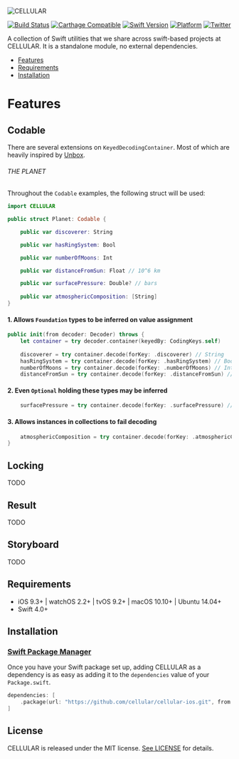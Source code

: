 
![CELLULAR](https://www.cellular.de/cellular-logo.png)

[![Build Status](https://travis-ci.org/cellular/cellular-ios.svg?branch=master)](https://travis-ci.org/cellular/cellular-ios)
[![Carthage Compatible](https://img.shields.io/badge/Carthage-compatible-4BC51D.svg?style=flat)](https://github.com/Carthage/Carthage)
[![Swift Version](https://img.shields.io/badge/swift%20version-4.1-orange.svg)](https://img.shields.io/badge/swift%20version-4.1-orange.svg)
[![Platform](https://img.shields.io/badge/platform-iOS%20%7C%20watchOS%20%7C%20tvOS%20%7C%20macOS%20%7C%20linux-lightgrey.svg)](https://img.shields.io/badge/platform-iOS%20%7C%20watchOS%20%7C%20tvOS%20%7C%20macOS%20%7C%20linux-lightgrey.svg)
[![Twitter](https://img.shields.io/badge/twitter-@CELLULAR-blue.svg?style=flat)](https://twitter.com/cellular)

A collection of Swift utilities that we share across swift-based projects at CELLULAR. It is a standalone module, no external dependencies.

- [Features](#features)
- [Requirements](#requirements)
- [Installation](#installation)

# Features

## Codable

There are several extensions on `KeyedDecodingContainer`. Most of which are heavily inspired by [Unbox](https://github.com/JohnSundell/Unbox).

###### THE PLANET

Throughout the `Codable` examples, the following struct will be used: 

```swift
import CELLULAR

public struct Planet: Codable {

    public var discoverer: String

    public var hasRingSystem: Bool

    public var numberOfMoons: Int

    public var distanceFromSun: Float // 10^6 km

    public var surfacePressure: Double? // bars
    
    public var atmosphericComposition: [String]    
}
```

#### 1. Allows `Foundation` types to be inferred on value assignment

```swift
public init(from decoder: Decoder) throws {
	let container = try decoder.container(keyedBy: CodingKeys.self)
	
	discoverer = try container.decode(forKey: .discoverer) // String
	hasRingSystem = try container.decode(forKey: .hasRingSystem) // Bool
	numberOfMoons = try container.decode(forKey: .numberOfMoons) // Int
	distanceFromSun = try container.decode(forKey: .distanceFromSun) // Float
```

#### 2. Even `Optional` holding these types may be inferred

```swift
	surfacePressure = try container.decode(forKey: .surfacePressure) // Double?
```

#### 3. Allows instances in collections to fail decoding

```swift
	atmosphericComposition = try container.decode(forKey: .atmosphericComposition, allowInvalidElements: true) ?? []
}
```

## Locking
TODO

## Result
TODO

## Storyboard
TODO
## Requirements

- iOS 9.3+ | watchOS 2.2+ | tvOS 9.2+ | macOS 10.10+ | Ubuntu 14.04+
- Swift 4.0+

## Installation

### [Swift Package Manager](https://swift.org/package-manager/) 

Once you have your Swift package set up, adding CELLULAR as a dependency is as easy as adding it to the `dependencies` value of your `Package.swift`.

```swift
dependencies: [
    .package(url: "https://github.com/cellular/cellular-ios.git", from: "1.0.0")
]
```

## License

CELLULAR is released under the MIT license. [See LICENSE](https://github.com/cellular/cellular-ios/blob/master/LICENSE) for details.
